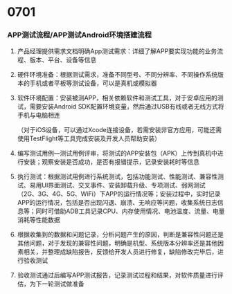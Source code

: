 # 0701

### APP测试流程/APP测试Android环境搭建流程

1. 产品经理提供需求文档明确App测试需求：详细了解APP要实现功能的业务流程、版本、平台、设备等信息

2. 硬件环境准备：根据测试需求，准备不同型号、不同分辨率、不同操作系统版本的手机或者平板等测试设备，可以是真机或模拟器

3. 软件环境配置：安装被测APP，相关依赖软件和测试工具，对于安卓应用的测试，需要安装Android SDK配置环境变量，然后通过USB有线或者无线方式将手机与电脑相连

   （对于iOS设备，可以通过Xcode连接设备，若需安装非官方应用，可能还需使用TestFlight等工具完成安装及开发人员帮助安装）

4. 编写测试用例—测试用例评审，将测试的APP安装包（APK）上传到真机中进行安装；观察安装是否成功，是否有报错提示，记录安装耗时等信息

5. 执行测试：根据测试用例进行系统测试，包括功能测试、性能测试、兼容性测试、易用UI界面测试、交叉事件、安装卸载升级、专项测试、弱网测试（2G、3G、4G、5G、WiFi）下APP的运行情况等；安装过程中，实时记录APP的运行情况，包括是否出现闪退、崩溃、无响应等问题，收集系统日志信息等；同时可借助ADB工具记录CPU、内存使用情况、电池温度、流量、电量消耗等性能数据

6. 根据收集到的数据和问题记录，分析问题产生的原因，判断是兼容性问题还是其他问题，对于发现的兼容性问题，明确是机型、系统版本分辨率还是其他因素相关，并整理成缺陷报告，反馈给开发人员进行修复，缺陷修改完毕后，进行验收测试

7. 验收测试通过后编写APP测试报告，记录测试过程和结果，对软件质量进行评估，为下一轮测试做准备



